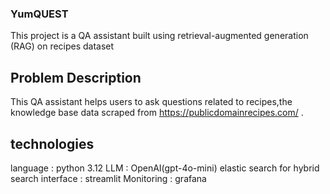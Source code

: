 ### YumQUEST
This project is a QA assistant built using retrieval-augmented generation (RAG) on recipes dataset

## Problem Description
This QA assistant helps users to ask questions related to recipes,the knowledge base data scraped from https://publicdomainrecipes.com/ .

## technologies 
language : python 3.12
LLM : OpenAI(gpt-4o-mini)
elastic search for hybrid search
interface : streamlit
Monitoring : grafana
